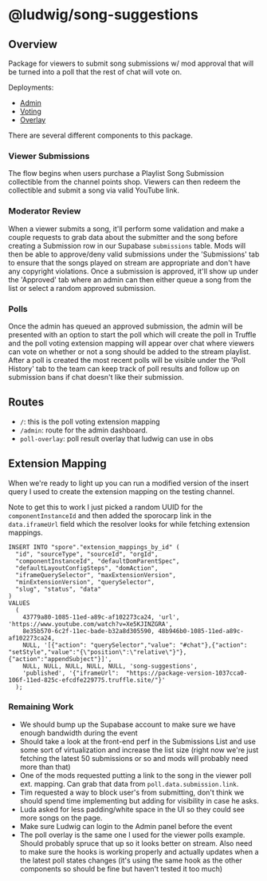 # @ludwig/song-suggestions

## Overview
Package for viewers to submit song submissions w/ mod approval that will be turned into a poll that the rest of chat will vote on.

Deployments:

* [Admin](https://package-version-b3025840-108a-11ed-82b3-361ddfbab750.truffle.site/admin)
* [Voting](https://package-version-b3025840-108a-11ed-82b3-361ddfbab750.truffle.site)
* [Overlay](https://package-version-b3025840-108a-11ed-82b3-361ddfbab750.truffle.site/poll-overlay)

There are several different components to this package.

### Viewer Submissions
The flow begins when users purchase a Playlist Song Submission collectible from the channel points shop. Viewers can then redeem the collectible and submit a song via valid YouTube link. 

### Moderator Review
When a viewer submits a song, it'll perform some validation and make a couple requests to grab data about the submitter and the song before creating a Submission row in our Supabase `submissions` table. Mods will then be able to approve/deny valid submissions under the 'Submissions' tab to ensure that the songs played on stream are appropriate and don't have any copyright violations. Once a submission is approved, it'll show up under the 'Approved' tab where an admin can then either queue a song from the list or select a random approved submission.

### Polls
Once the admin has queued an approved submission, the admin will be presented with an option to start the poll which will create the poll in Truffle and the poll voting extension mapping will appear over chat where viewers can vote on whether or not a song should be added to the stream playlist. After a poll is created the most recent polls will be visible under the 'Poll History' tab to the team can keep track of poll results and follow up on submission bans if chat doesn't like their submission.

## Routes
* `/`: this is the poll voting extension mapping
* `/admin`: route for the admin dashboard.
* `poll-overlay`: poll result overlay that ludwig can use in obs

## Extension Mapping
When we're ready to light up you can run a modified version of the insert query I used to create the extension mapping on the testing channel. 

Note to get this to work I just picked a random UUID for the `componentInstanceId` and then added the sporocarp link in the `data.iframeUrl` field which the resolver looks for while fetching extension mappings.

```
INSERT INTO "spore"."extension_mappings_by_id" (
  "id", "sourceType", "sourceId", "orgId", 
  "componentInstanceId", "defaultDomParentSpec", 
  "defaultLayoutConfigSteps", "domAction", 
  "iframeQuerySelector", "maxExtensionVersion", 
  "minExtensionVersion", "querySelector", 
  "slug", "status", "data"
) 
VALUES 
  (
    43779a80-1085-11ed-a89c-af102273ca24, 'url', 'https://www.youtube.com/watch?v=Xe5KJINZGRA', 
    8e35b570-6c2f-11ec-bade-b32a8d305590, 48b946b0-1085-11ed-a89c-af102273ca24, 
    NULL, '[{"action": "querySelector","value": "#chat"},{"action": "setStyle","value":"{\"position\":\"relative\"}"},{"action":"appendSubject"}]', 
    NULL, NULL, NULL, NULL, NULL, 'song-suggestions', 
    'published', '{"iframeUrl":  "https://package-version-1037cca0-106f-11ed-825c-efcdfe229775.truffle.site/"}'
  );
```

### Remaining Work
* We should bump up the Supabase account to make sure we have enough bandwidth during the event
* Should take a look at the front-end perf in the Submissions List and use some sort of virtualization and increase the list size (right now we're just fetching the latest 50 submissions or so and mods will probably need more than that)
* One of the mods requested putting a link to the song in the viewer poll ext. mapping. Can grab that data from `poll.data.submission.link`.
* Tim requested a way to block user's from submitting, don't think we should spend time implementing but adding for visibility in case he asks.
* Luda asked for less padding/white space in the UI so they could see more songs on the page.
* Make sure Ludwig can login to the Admin panel before the event
* The poll overlay is the same one I used for the viewer polls example. Should probably spruce that up so it looks better on stream. Also need to make sure the hooks is working properly and actually updates when a the latest poll states changes (it's using the same hook as the other components so should be fine but haven't tested it too much)